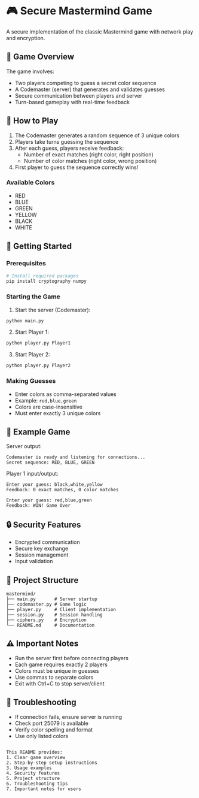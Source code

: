 # 🎮 Secure Mastermind Game

A secure implementation of the classic Mastermind game with network play and encryption.

## 🎯 Game Overview

The game involves:
- Two players competing to guess a secret color sequence
- A Codemaster (server) that generates and validates guesses
- Secure communication between players and server
- Turn-based gameplay with real-time feedback

## 🎲 How to Play

1. The Codemaster generates a random sequence of 3 unique colors
2. Players take turns guessing the sequence
3. After each guess, players receive feedback:
   - Number of exact matches (right color, right position)
   - Number of color matches (right color, wrong position)
4. First player to guess the sequence correctly wins!

### Available Colors
- RED
- BLUE
- GREEN
- YELLOW
- BLACK
- WHITE

## 🚀 Getting Started

### Prerequisites
```bash
# Install required packages
pip install cryptography numpy
```

### Starting the Game

1. Start the server (Codemaster):
```bash
python main.py
```

2. Start Player 1:
```bash
python player.py Player1
```

3. Start Player 2:
```bash
python player.py Player2
```

### Making Guesses
- Enter colors as comma-separated values
- Example: `red,blue,green`
- Colors are case-insensitive
- Must enter exactly 3 unique colors

## 📝 Example Game

Server output:
```
Codemaster is ready and listening for connections...
Secret sequence: RED, BLUE, GREEN
```

Player 1 input/output:
```
Enter your guess: black,white,yellow
Feedback: 0 exact matches, 0 color matches

Enter your guess: red,blue,green
Feedback: WIN! Game Over
```

## 🔒 Security Features
- Encrypted communication
- Secure key exchange
- Session management
- Input validation

## 📁 Project Structure
```
mastermind/
├── main.py       # Server startup
├── codemaster.py # Game logic
├── player.py     # Client implementation
├── session.py    # Session handling
├── ciphers.py    # Encryption
└── README.md     # Documentation
```

## ⚠️ Important Notes
- Run the server first before connecting players
- Each game requires exactly 2 players
- Colors must be unique in guesses
- Use commas to separate colors
- Exit with Ctrl+C to stop server/client

## 🐛 Troubleshooting
- If connection fails, ensure server is running
- Check port 25079 is available
- Verify color spelling and format
- Use only listed colors
```

This README provides:
1. Clear game overview
2. Step-by-step setup instructions
3. Usage examples
4. Security features
5. Project structure
6. Troubleshooting tips
7. Important notes for users